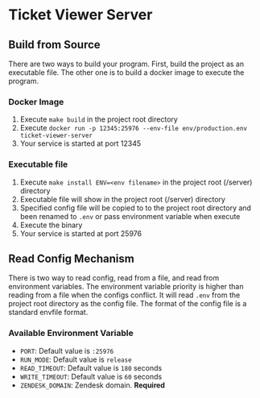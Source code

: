 # Ticket Viewer Server
## Build from Source
There are two ways to build your program. First, build the project as an executable file. The other one is to build a docker image to execute the program.

### Docker Image
1. Execute `make build` in the project root directory
2. Execute `docker run -p 12345:25976 --env-file env/production.env ticket-viewer-server`
3. Your service is started at port 12345

### Executable file
1. Execute `make install ENV=<env filename>` in the project root (/server) directory
2. Executable file will show in the project root (/server) directory
3. Specified config file will be copied to to the project root directory and been renamed to `.env` or pass environment variable when execute
4. Execute the binary
5. Your service is started at port 25976

## Read Config Mechanism
There is two way to read config, read from a file, and read from environment variables. The environment variable priority is higher than reading from a file when the configs conflict.
It will read `.env` from the project root directory as the config file. The format of the config file is a standard envfile format.
### Available Environment Variable
- `PORT`: Default value is `:25976`
- `RUN_MODE`: Default value is `release`
- `READ_TIMEOUT`: Default value is `180` seconds
- `WRITE_TIMEOUT`: Default value is `60` seconds
- `ZENDESK_DOMAIN`: Zendesk domain. **Required**